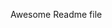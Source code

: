 Awesome Readme file

<!---
ElyR1uM/ElyR1uM is a ✨ special ✨ repository because its `README.md` (this file) appears on your GitHub profile.
You can click the Preview link to take a look at your changes.
--->
